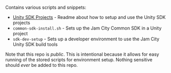 Contains various scripts and snippets:

* [Unity SDK Projects](https://github.com/mindjolt/gs-gists/blob/master/UNITY_SDK_README.md) - Readme about how to setup and use the Unity SDK projects
* `common-sdk-install.sh` - Sets up the Jam City Common SDK in a Unity project
* `sdk-dev-setup` - Sets up a developer environment to use the Jam City Unity SDK build tools

Note that this repo is *public*. This is intentional because it allows for easy running of the stored scripts for environment setup. 
Nothing sensitive should _ever_ be added to this repo.
